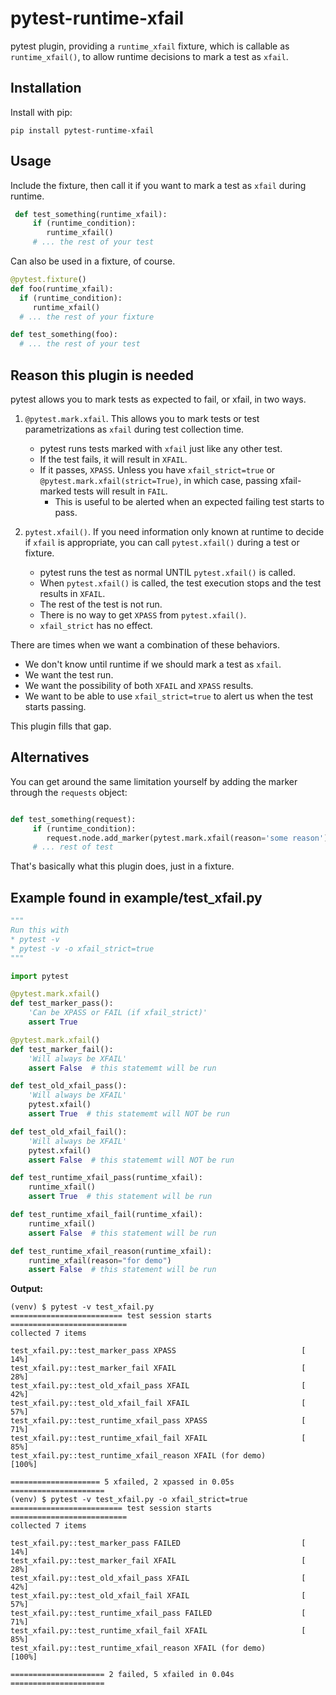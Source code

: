 # pytest-runtime-xfail

pytest plugin, providing a `runtime_xfail` fixture, which is callable as `runtime_xfail()`, to allow runtime decisions to mark a test as `xfail`. 

## Installation

Install with pip:

    pip install pytest-runtime-xfail

## Usage

Include the fixture, then call it if you want to mark a test as `xfail` during runtime.

```python
 def test_something(runtime_xfail):
     if (runtime_condition):
        runtime_xfail()
     # ... the rest of your test
```

Can also be used in a fixture, of course.

```python
@pytest.fixture()
def foo(runtime_xfail):
  if (runtime_condition):
     runtime_xfail()
  # ... the rest of your fixture

def test_something(foo):
  # ... the rest of your test
```

## Reason this plugin is needed

pytest allows you to mark tests as expected to fail, or xfail, in two ways.

1. `@pytest.mark.xfail`. This allows you to mark tests or test parametrizations as `xfail` during test collection time.
   * pytest runs tests marked with `xfail` just like any other test.
   * If the test fails, it will result in `XFAIL`.
   * If it passes, `XPASS`. Unless you have `xfail_strict=true` or `@pytest.mark.xfail(strict=True)`, in which case, passing xfail-marked tests will result in `FAIL`.
      * This is useful to be alerted when an expected failing test starts to pass.

2. `pytest.xfail()`. If you need information only known at runtime to decide if `xfail` is appropriate, you can call `pytest.xfail()` during a test or fixture.
   * pytest runs the test as normal UNTIL `pytest.xfail()` is called.
   * When `pytest.xfail()` is called, the test execution stops and the test results in `XFAIL`.
   * The rest of the test is not run.
   * There is no way to get `XPASS` from `pytest.xfail()`.
   * `xfail_strict` has no effect.


There are times when we want a combination of these behaviors.

* We don't know until runtime if we should mark a test as `xfail`.
* We want the test run.
* We want the possibility of both `XFAIL` and `XPASS` results.
* We want to be able to use `xfail_strict=true` to alert us when the test starts passing.

This plugin fills that gap.

## Alternatives

You can get around the same limitation yourself by adding the marker through the `requests` object:

```python

def test_something(request):
     if (runtime_condition): 
        request.node.add_marker(pytest.mark.xfail(reason='some reason'))
     # ... rest of test
```

That's basically what this plugin does, just in a fixture.


## Example found in example/test_xfail.py

```python
"""
Run this with
* pytest -v
* pytest -v -o xfail_strict=true
"""

import pytest

@pytest.mark.xfail()
def test_marker_pass():
    'Can be XPASS or FAIL (if xfail_strict)'
    assert True

@pytest.mark.xfail()
def test_marker_fail():
    'Will always be XFAIL'
    assert False  # this statememt will be run

def test_old_xfail_pass():
    'Will always be XFAIL'
    pytest.xfail()
    assert True  # this statememt will NOT be run

def test_old_xfail_fail():
    'Will always be XFAIL'
    pytest.xfail()
    assert False  # this statememt will NOT be run

def test_runtime_xfail_pass(runtime_xfail):
    runtime_xfail()
    assert True  # this statement will be run

def test_runtime_xfail_fail(runtime_xfail):
    runtime_xfail()
    assert False  # this statement will be run

def test_runtime_xfail_reason(runtime_xfail):
    runtime_xfail(reason="for demo")
    assert False  # this statement will be run
```

**Output:**

```
(venv) $ pytest -v test_xfail.py 
========================= test session starts ==========================
collected 7 items                                                      

test_xfail.py::test_marker_pass XPASS                            [ 14%]
test_xfail.py::test_marker_fail XFAIL                            [ 28%]
test_xfail.py::test_old_xfail_pass XFAIL                         [ 42%]
test_xfail.py::test_old_xfail_fail XFAIL                         [ 57%]
test_xfail.py::test_runtime_xfail_pass XPASS                     [ 71%]
test_xfail.py::test_runtime_xfail_fail XFAIL                     [ 85%]
test_xfail.py::test_runtime_xfail_reason XFAIL (for demo)        [100%]

==================== 5 xfailed, 2 xpassed in 0.05s =====================
(venv) $ pytest -v test_xfail.py -o xfail_strict=true
========================= test session starts ==========================
collected 7 items                                                      

test_xfail.py::test_marker_pass FAILED                           [ 14%]
test_xfail.py::test_marker_fail XFAIL                            [ 28%]
test_xfail.py::test_old_xfail_pass XFAIL                         [ 42%]
test_xfail.py::test_old_xfail_fail XFAIL                         [ 57%]
test_xfail.py::test_runtime_xfail_pass FAILED                    [ 71%]
test_xfail.py::test_runtime_xfail_fail XFAIL                     [ 85%]
test_xfail.py::test_runtime_xfail_reason XFAIL (for demo)        [100%]

===================== 2 failed, 5 xfailed in 0.04s =====================
```